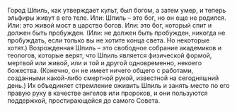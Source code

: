 Город Шпиль, как утверждает культ, был богом, а затем умер, и теперь эльфиры живут в его теле. Или: Шпиль – это бог, но он еще не родился. Или: это живой мост в царство богов. Или: это бог, который спит и должен быть пробужден. (Или: не должен быть пробужден, никогда не пробуждать, если только вы не хотите конца света. Но некоторые хотят.) Возрожденная Шпиль – это свободное собрание академиков и теологов, которые верят, что Шпиль является физической формой, мертвой или живой, или и той и другой одновременно, некоего божества. (Конечно, он не имеет ничего общего с работами, созданными какой-либо смертной рукой, известной на сегодняшний день.) Их объединяет стремление оживить Шпиль и занять место по его правую руку в качестве ангелов или пророков, и они пользуются поддержкой, простирающейся до самого Совета.
